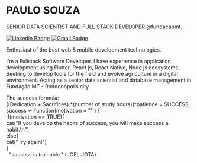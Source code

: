 # PAULO SOUZA

SENIOR DATA SCIENTIST AND FULL STACK DEVELOPER @fundacaomt.

[![Linkedin Badge](https://img.shields.io/badge/-Paulo%20Souza-6633cc?style=flat-square&logo=Linkedin&logoColor=white&link=https://www.linkedin.com/in/paulohnsouza/)](https://www.linkedin.com/in/paulohnsouza) 
[![Gmail Badge](https://img.shields.io/badge/-souza.phn.agro@gmail.com-6633cc?style=flat-square&logo=Gmail&logoColor=white&link=mailto:souza.phn.agro@gmail.com)](mailto:souza.phn.agro@gmail.com)

Enthusiast of the best web & mobile development technologies.

I'm a Fullstack Software Developer. I have experience in application development using Flutter, React js, React Native, Node js ecosystems. Seeking to develop tools for the field and evolve agriculture in a digital environment. Acting as a senior data scientist and database management in Fundação MT - Rondonópolis city.

The success formula: <br/>
[(Dedication + Sacrifices) *(number of study hours)]^patience = SUCCESS. <br/>
success <- function(motivation = "" ) {<br/>
if(motivation == TRUE){<br/>
cat("If you develop the habits of success, you will make success a habit.\n")<br/>
else{<br/>
cat("Try again!")<br/>
} <br/>
&nbsp;
"success is trainable." (JOEL JOTA)

